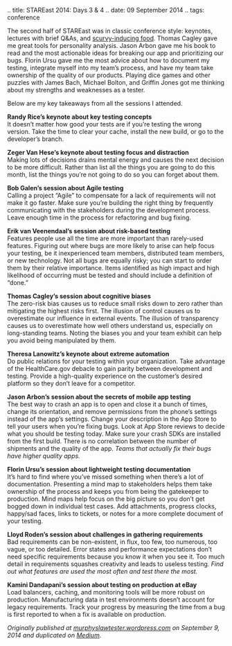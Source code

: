 .. title: STAREast 2014: Days 3 & 4
.. date: 09 September 2014
.. tags: conference

<p name="4532" id="4532" class="graf graf--p graf-after--h3">The second half of STAREast was in classic conference style: keynotes, lectures with brief Q&amp;As, and <a href="http://proverbialblog.tumblr.com/post/84860843717/i-asked-the-guy-behind-the-counter-at-the" data-href="http://proverbialblog.tumblr.com/post/84860843717/i-asked-the-guy-behind-the-counter-at-the" class="markup--anchor markup--p-anchor" rel="noopener" target="_blank">scurvy-inducing food</a>. Thomas Cagley gave me great tools for personality analysis. Jason Arbon gave me his book to read and the most actionable ideas for breaking our app and prioritizing our bugs. Florin Ursu gave me the most advice about how to document my testing, integrate myself into my team’s process, and have my team take ownership of the quality of our products. Playing dice games and other puzzles with James Bach, Michael Bolton, and Griffin Jones got me thinking about my strengths and weaknesses as a tester.</p><p name="8458" id="8458" class="graf graf--p graf-after--p">Below are my key takeaways from all the sessions I attended.</p><p name="88d1" id="88d1" class="graf graf--p graf-after--p"><strong class="markup--strong markup--p-strong">Randy Rice’s keynote about key testing concepts<br></strong>It doesn’t matter how good your tests are if you’re testing the wrong version. Take the time to clear your cache, install the new build, or go to the developer’s branch.</p><p name="ed3a" id="ed3a" class="graf graf--p graf-after--p"><strong class="markup--strong markup--p-strong">Zeger Van Hese’s keynote about testing focus and distraction<br></strong>Making lots of decisions drains mental energy and causes the next decision to be more difficult. Rather than list all the things you are going to do this month, list the things you’re not going to do so you can forget about them.</p><p name="cf21" id="cf21" class="graf graf--p graf-after--p"><strong class="markup--strong markup--p-strong">Bob Galen’s session about Agile testing<br></strong>Calling a project “Agile” to compensate for a lack of requirements will not make it go faster. Make sure you’re building the right thing by frequently communicating with the stakeholders during the development process. Leave enough time in the process for refactoring and bug fixing.</p><p name="ae59" id="ae59" class="graf graf--p graf-after--p"><strong class="markup--strong markup--p-strong">Erik van Veenendaal’s session about risk-based testing<br></strong>Features people use all the time are more important than rarely-used features. Figuring out where bugs are more likely to arise can help focus your testing, be it inexperienced team members, distributed team members, or new technology. Not all bugs are equally risky; you can start to order them by their relative importance. Items identified as high impact and high likelihood of occurring must be tested and should include a definition of “done.”</p><p name="aadd" id="aadd" class="graf graf--p graf-after--p"><strong class="markup--strong markup--p-strong">Thomas Cagley’s session about cognitive biases<br></strong>The zero-risk bias causes us to reduce small risks down to zero rather than mitigating the highest risks first. The illusion of control causes us to overestimate our influence in external events. The illusion of transparency causes us to overestimate how well others understand us, especially on long-standing teams. Noting the biases you and your team exhibit can help you avoid being manipulated by them.</p><p name="05f5" id="05f5" class="graf graf--p graf-after--p"><strong class="markup--strong markup--p-strong">Theresa Lanowitz’s keynote about extreme automation<br></strong>Do public relations for your testing within your organization. Take advantage of the HealthCare.gov debacle to gain parity between development and testing. Provide a high-quality experience on the customer’s desired platform so they don’t leave for a competitor.</p><p name="ef9b" id="ef9b" class="graf graf--p graf-after--p"><strong class="markup--strong markup--p-strong">Jason Arbon’s session about the secrets of mobile app testing<br></strong>The best way to crash an app is to open and close it a bunch of times, change its orientation, and remove permissions from the phone’s settings instead of the app’s settings. Change your description in the App Store to tell your users when you’re fixing bugs. Look at App Store reviews to decide what you should be testing today. Make sure your crash SDKs are installed from the first build. There is no correlation between the number of shipments and the quality of the app. <em class="markup--em markup--p-em">Teams that actually fix their bugs have higher quality apps.</em></p><p name="06c8" id="06c8" class="graf graf--p graf-after--p"><strong class="markup--strong markup--p-strong">Florin Ursu’s session about lightweight testing documentation<br></strong>It’s hard to find where you’ve missed something when there’s a lot of documentation. Presenting a mind map to stakeholders helps them take ownership of the process and keeps you from being the gatekeeper to production. Mind maps help focus on the big picture so you don’t get bogged down in individual test cases. Add attachments, progress clocks, happy/sad faces, links to tickets, or notes for a more complete document of your testing.</p><p name="2ebb" id="2ebb" class="graf graf--p graf-after--p"><strong class="markup--strong markup--p-strong">Lloyd Roden’s session about challenges in gathering requirements<br></strong>Bad requirements can be non-existent, in flux, too few, too numerous, too vague, or too detailed. Error states and performance expectations don’t need specific requirements because you know it when you see it. Too much detail in requirements squashes creativity and leads to useless testing. <em class="markup--em markup--p-em">Find out what features are used the most often and test there the most.</em></p><p name="50aa" id="50aa" class="graf graf--p graf-after--p graf--trailing"><strong class="markup--strong markup--p-strong">Kamini Dandapani’s session about testing on production at eBay<br></strong>Load balancers, caching, and monitoring tools will be more robust on production. Manufacturing data in test environments doesn’t account for legacy requirements. Track your progress by measuring the time from a bug is first reported to when a fix is available on production.</p></div></div></section>

*Originally published at [murphyslawtester.wordpress.com](https://murphyslawtester.wordpress.com/2014/09/08/stareast-days-3-4/) on September 9, 2014 and duplicated on [Medium](https://medium.com/@ezagroba/stareast-2014-days-3-4-f910124df850).*